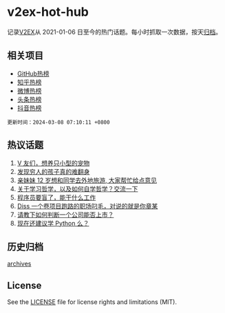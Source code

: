 # v2ex-hot-hub

 记录[V2EX](https://www.v2ex.com/)从 2021-01-06 日至今的热门话题。每小时抓取一次数据，按天[归档](archives)。
 
 ## 相关项目

- [GitHub热榜](https://github.com/lonnyzhang423/github-hot-hub)
- [知乎热榜](https://github.com/lonnyzhang423/zhihu-hot-hub)
- [微博热榜](https://github.com/lonnyzhang423/weibo-hot-hub)
- [头条热榜](https://github.com/lonnyzhang423/toutiao-hot-hub)
- [抖音热榜](https://github.com/lonnyzhang423/douyin-hot-hub)


 `更新时间：2024-03-08 07:10:11 +0800`

## 热议话题

1. [V 友们，想养只小型的宠物](https://www.v2ex.com/t/1021336)
1. [发现穷人的孩子真的难翻身](https://www.v2ex.com/t/1021542)
1. [亲妹妹 12 岁想和同学去外地旅游, 大家帮忙给点意见](https://www.v2ex.com/t/1021473)
1. [关于学习哲学，以及如何自学哲学？交流一下](https://www.v2ex.com/t/1021321)
1. [程序员要盲了，能干什么工作](https://www.v2ex.com/t/1021352)
1. [Diss 一个卷项目跑路的职场叼毛，对说的就是你章某](https://www.v2ex.com/t/1021362)
1. [请教下如何判断一个公司能否上市？](https://www.v2ex.com/t/1021295)
1. [现在还建议学 Python 么？](https://www.v2ex.com/t/1021307)

## 历史归档

[archives](archives)

## License

See the [LICENSE](LICENSE) file for license rights and limitations (MIT).
